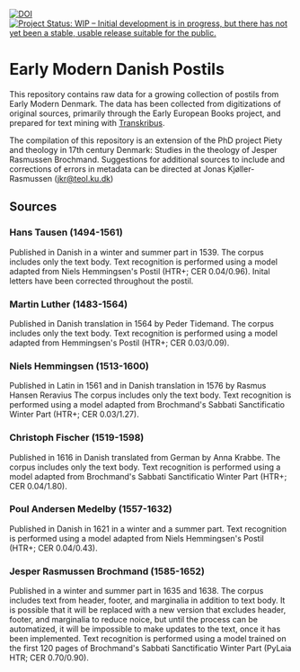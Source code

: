 [![DOI](https://zenodo.org/badge/DOI/10.5281/zenodo.7113233.svg)](https://doi.org/10.5281/zenodo.7113233)
[![Project Status: WIP – Initial development is in progress, but there has not yet been a stable, usable release suitable for the public.](https://www.repostatus.org/badges/latest/wip.svg)](https://www.repostatus.org/#wip)
# Early Modern Danish Postils
This repository contains raw data for a growing collection of postils from Early Modern Denmark. The data has been collected from digitizations of original sources, primarily through the Early European Books project, and prepared for text mining with [Transkribus](https://readcoop.eu/transkribus/?sc=Transkribus).

The compilation of this repository is an extension of the PhD project Piety and theology in 17th century Denmark: Studies in the theology of Jesper Rasmussen Brochmand. Suggestions for additional sources to include and corrections of errors in metadata can be directed at Jonas Kjøller-Rasmussen (jkr@teol.ku.dk)
## Sources

### Hans Tausen (1494-1561)
Published in Danish in a winter and summer part in 1539.
The corpus includes only the text body. Text recognition is performed using a model adapted from Niels Hemmingsen's Postil (HTR+; CER 0.04/0.96). Inital letters have been corrected throughout the postil.

### Martin Luther (1483-1564)
Published in Danish translation in 1564 by Peder Tidemand. The corpus includes only the text body. Text recognition is performed using a model adapted from Hemmingsen's Postil (HTR+; CER 0.03/0.09).

### Niels Hemmingsen (1513-1600)
Published in Latin in 1561 and in Danish translation in 1576 by Rasmus Hansen Reravius
The corpus includes only the text body. Text recognition is performed using a model adapted from Brochmand's Sabbati Sanctificatio Winter Part (HTR+; CER 0.03/1.27).

### Christoph Fischer (1519-1598)
Published in 1616 in Danish translated from German by Anna Krabbe.
The corpus includes only the text body. Text recognition is performed using a model adapted from Brochmand's Sabbati Sanctificatio Winter Part (HTR+; CER 0.04/1.80).

### Poul Andersen Medelby (1557-1632)
Published in Danish in 1621 in a winter and a summer part. Text recognition is performed using a model adapted from Niels Hemmingsen's Postil (HTR+; CER 0.04/0.43).

### Jesper Rasmussen Brochmand (1585-1652)
Published in a winter and summer part in 1635 and 1638.
The corpus includes text from header, footer, and marginalia in addition to text body. It is possible that it will be replaced with a new version that excludes header, footer, and marginalia to reduce noice, but until the process can be automatized, it will be impossible to make updates to the text, once it has been implemented. Text recognition is performed using a model trained on the first 120 pages of Brochmand's Sabbati Sanctificatio Winter Part (PyLaia HTR; CER 0.70/0.90).

